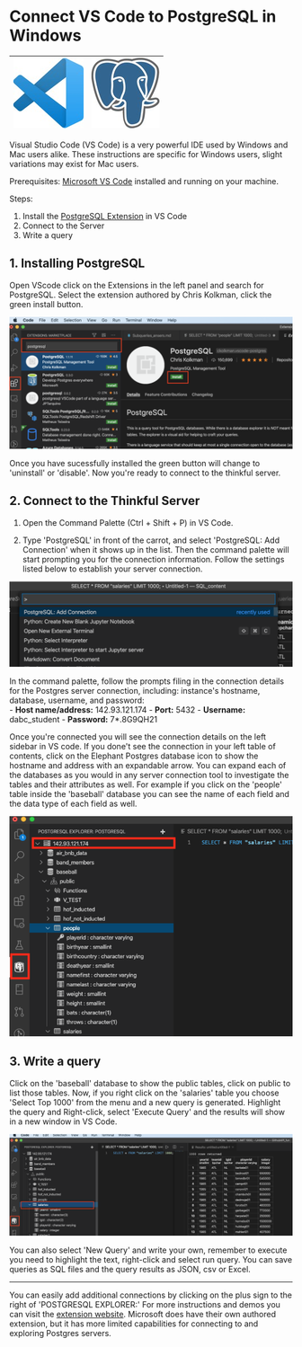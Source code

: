 

# Connect VS Code to PostgreSQL in Windows

| ![enter image description here](https://raw.githubusercontent.com/AVJdataminer/Formats/master/images/1200px-Visual_Studio_Code_1.35_icon_125px_thumb.jpg) |  ![enter image description here](https://raw.githubusercontent.com/AVJdataminer/Formats/master/images/postgresql_icon_125px_thumb.jpg)|
|--|--|

Visual Studio Code (VS Code) is a very powerful IDE used by Windows and Mac users alike. These instructions are specific for Windows users, slight variations may exist for Mac users.

Prerequisites: [Microsoft VS Code](https://code.visualstudio.com/?wt.mc_id=vscom_downloads) installed and running on your machine.

Steps:
1. Install the [PostgreSQL Extension](https://marketplace.visualstudio.com/items?itemName=ckolkman.vscode-postgres) in VS Code
2. Connect to the Server
3. Write a query 

## 1. Installing PostgreSQL
Open VScode click on the Extensions in the left panel and search for PostgreSQL. Select the extension authored by Chris Kolkman, click the green install button.

![enter image description here](https://raw.githubusercontent.com/AVJdataminer/Formats/master/images/image2.png)

Once you have sucessfully installed the green button will change to 'uninstall' or 'disable'. Now you're ready to connect to the thinkful server.

## 2. Connect to the Thinkful Server

1) Open the Command Palette (Ctrl + Shift + P) in VS Code.

2) Type 'PostgreSQL' in front of the carrot, and select 'PostgreSQL: Add Connection' when it shows up in the list. Then the command palette will start prompting you for the connection information. Follow the settings listed below to establish your server connection.

![enter image description here](https://raw.githubusercontent.com/AVJdataminer/Formats/master/images/image3.png)

In the command palette, follow the prompts filing in the connection details for the Postgres server connection, including:  instance's hostname, database, username, and password:    
	-   **Host name/address:**  142.93.121.174
	-   **Port:**  5432
	-   **Username:**  dabc_student
	-   **Password:**  7*.8G9QH21

Once you're connected you will see the connection details on the left sidebar in VS code. If you done't see the connection in your left table of contents, click on the Elephant Postgres database icon to show the hostname and address with an expandable arrow. You can expand each of the databases as you would in any server connection tool to investigate the tables and their attributes as well. For example if you click on the 'people' table inside the 'baseball' database you can see the name of each field and the data type of each field as well.  

![explore tables image](https://raw.githubusercontent.com/AVJdataminer/Formats/master/images/image7.png) 

## 3. Write a query
Click on the 'baseball' database to show the public tables, click on public to list those tables. Now, if you right click on the 'salaries' table you choose 'Select Top 1000' from the menu and a new query is generated. Highlight the query and Right-click, select 'Execute Query' and the results will show in a new window in VS Code.

![execute query image](https://raw.githubusercontent.com/AVJdataminer/Formats/master/images/image6.png)

You can also select 'New Query' and write your own, remember to execute you need to highlight the text, right-click and select run query. You can save queries as SQL files and the query results as JSON, csv or Excel.

---

You can easily add additional connections by clicking on the plus sign to the right of 'POSTGRESQL EXPLORER:' For more instructions and demos you can visit the [extension website](https://marketplace.visualstudio.com/items?itemName=ckolkman.vscode-postgres).  Microsoft does have their own authored extension, but it has more limited capabilities for connecting to and exploring Postgres servers.


<!--stackedit_data:
eyJoaXN0b3J5IjpbMTg2NzQwMTgwNCwxMDk3NDExMDU0LC01MT
EzNjM5NjldfQ==
-->